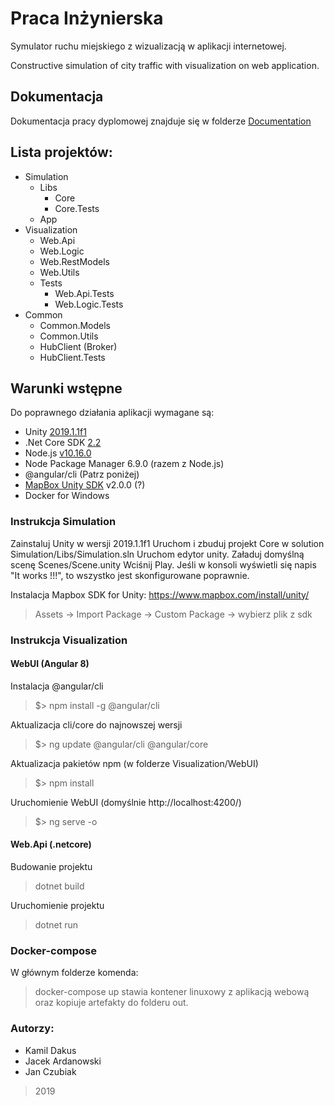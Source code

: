 # Praca Inżynierska
Symulator ruchu miejskiego z wizualizacją w aplikacji
internetowej.

Constructive simulation of city traffic with visualization on web
application.

## Dokumentacja
Dokumentacja pracy dyplomowej znajduje się w folderze [Documentation](https://github.com/Inzynierka2019/PracaInzynierska/tree/dev/Documentation)

## Lista projektów:
+ Simulation
    + Libs
      + Core
      + Core.Tests
    + App
+ Visualization
    + Web.Api
    + Web.Logic
    + Web.RestModels
    + Web.Utils
    + Tests
      + Web.Api.Tests
      + Web.Logic.Tests
+ Common
    + Common.Models
    + Common.Utils
    + HubClient (Broker)
    + HubClient.Tests

## Warunki wstępne
Do poprawnego działania aplikacji wymagane są:
- Unity [2019.1.1f1](https://unity3d.com/get-unity/download/archive)
- .Net Core SDK [2.2](https://dotnet.microsoft.com/download/dotnet-core/2.2)
- Node.js [v10.16.0](https://nodejs.org/en/download/)
- Node Package Manager 6.9.0 (razem z Node.js)
- @angular/cli (Patrz poniżej)
- [MapBox Unity SDK](https://www.mapbox.com/install/unity/) v2.0.0 (?)
- Docker for Windows

### Instrukcja Simulation
Zainstaluj Unity w wersji 2019.1.1f1
Uruchom i zbuduj projekt Core w solution Simulation/Libs/Simulation.sln
Uruchom edytor unity.
Załaduj domyślną scenę Scenes/Scene.unity
Wciśnij Play.
Jeśli w konsoli wyświetli się napis "It works !!!", to wszystko jest skonfigurowane poprawnie.

Instalacja Mapbox SDK for Unity:
https://www.mapbox.com/install/unity/
> Assets -> Import Package -> Custom Package -> wybierz plik z sdk


### Instrukcja Visualization

#### WebUI (Angular 8)
Instalacja @angular/cli
> $> npm install -g @angular/cli

Aktualizacja cli/core do najnowszej wersji
> $> ng update @angular/cli @angular/core

Aktualizacja pakietów npm (w folderze Visualization/WebUI)
> $> npm install

Uruchomienie WebUI (domyślnie http://localhost:4200/)
> $> ng serve -o

#### Web.Api (.netcore)
Budowanie projektu
> dotnet build

Uruchomienie projektu
> dotnet run


### Docker-compose
W głównym folderze komenda:
> docker-compose up
stawia kontener linuxowy z aplikacją webową oraz kopiuje artefakty do folderu out.


### Autorzy:
  - Kamil Dakus
  - Jacek Ardanowski
  - Jan Czubiak

> 2019
